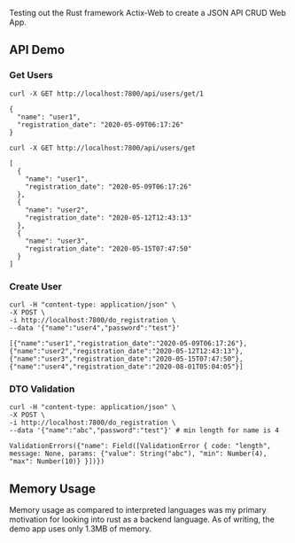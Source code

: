 Testing out the Rust framework Actix-Web to create a JSON API CRUD Web App.

## API Demo

### Get Users

``` 
curl -X GET http://localhost:7800/api/users/get/1
```

``` 
{
  "name": "user1",
  "registration_date": "2020-05-09T06:17:26"
}
```

``` 
curl -X GET http://localhost:7800/api/users/get
```

``` 
[
  {
    "name": "user1",
    "registration_date": "2020-05-09T06:17:26"
  },
  {
    "name": "user2",
    "registration_date": "2020-05-12T12:43:13"
  },
  {
    "name": "user3",
    "registration_date": "2020-05-15T07:47:50"
  }
]
```

### Create User

``` 
curl -H "content-type: application/json" \
-X POST \
-i http://localhost:7800/do_registration \
--data '{"name":"user4","password":"test"}'
```

``` 
[{"name":"user1","registration_date":"2020-05-09T06:17:26"},{"name":"user2","registration_date":"2020-05-12T12:43:13"},{"name":"user3","registration_date":"2020-05-15T07:47:50"},{"name":"user4","registration_date":"2020-08-01T05:04:05"}]
```

### DTO Validation

``` 
curl -H "content-type: application/json" \
-X POST \
-i http://localhost:7800/do_registration \
--data '{"name":"abc","password":"test"}' # min length for name is 4
```

``` 
ValidationErrors({"name": Field([ValidationError { code: "length", message: None, params: {"value": String("abc"), "min": Number(4), "max": Number(10)} }])})
```

## Memory Usage

Memory usage as compared to interpreted languages was my primary motivation for looking into rust as a backend language. As of writing, the demo app uses only 1.3MB of memory.

